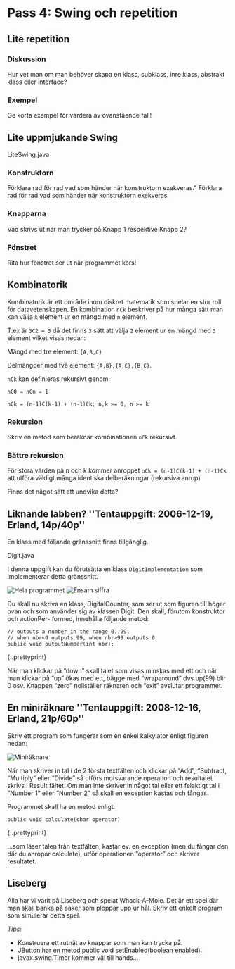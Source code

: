 Pass 4: Swing och repetition
============================

Lite repetition
---------------

### Diskussion

Hur vet man om man behöver skapa en klass, subklass, inre klass, abstrakt klass eller interface? 

### Exempel

Ge korta exempel för vardera av ovanstående fall!

Lite uppmjukande Swing
----------------------

LiteSwing.java
	
### Konstruktorn
    
Förklara rad för rad vad som händer när konstruktorn exekveras." Förklara rad för rad vad som händer när konstruktorn exekveras.
	
### Knapparna
    
Vad skrivs ut när man trycker på Knapp 1 respektive Knapp 2?
	
### Fönstret 

Rita hur fönstret ser ut när programmet körs!
	
Kombinatorik
------------

Kombinatorik är ett område inom diskret matematik som spelar en stor roll för datavetenskapen. En kombination `nCk` beskriver på hur många sätt man kan välja `k` element ur en mängd med `n` element.

T.ex är `3C2 = 3` då det finns `3` sätt att välja `2` element ur en mängd med `3` element vilket visas nedan:
	
Mängd med tre element: `{A,B,C}`

Delmängder med två element: `{A,B},{A,C},{B,C}`.

`nCk` kan definieras rekursivt genom:

`nC0 = nCn = 1`

`nCk = (n-1)C(k-1) + (n-1)Ck, n,k >= 0, n >= k`

### Rekursion

Skriv en metod som beräknar kombinationen `nCk` rekursivt.

### Bättre rekursion
	
För stora värden på n och k kommer anroppet `nCk = (n-1)C(k-1) + (n-1)Ck` att utföra väldigt många identiska delberäkningar (rekursiva anrop).  

Finns det något sätt att undvika detta?

Liknande labben? ''Tentauppgift: 2006-12-19, Erland, 14p/40p''
--------------------------------------------------------------

En klass med följande gränssnitt finns tillgänglig.

Digit.java

I denna uppgift kan du förutsätta en klass `DigitImplementation` som implementerar detta gränssnitt.

![Hela programmet](/2012/op/erfarna/pass4/tentadigit2.png) ![Ensam siffra](/2012/op/erfarna/pass4/tentadigit.png) 

Du skall nu skriva en klass, DigitalCounter, som ser ut som figuren till höger ovan och som använder sig av klassen Digit. Den skall, förutom konstruktor och actionPer- formed, innehålla följande metod:

    // outputs a number in the range 0..99.
    // when nbr<0 outputs 99, when nbr>99 outputs 0
    public void outputNumber(int nbr);
{:.prettyprint}

När man klickar på “down” skall talet som visas minskas med ett och när man klickar på “up” ökas med ett, bägge med “wraparound” dvs up(99) blir 0 osv. Knappen “zero” nollställer räknaren och “exit” avslutar programmet.

En miniräknare ''Tentauppgift: 2008-12-16, Erland, 21p/60p''
--------------

Skriv ett program som fungerar som en enkel kalkylator enligt figuren nedan:

![Miniräknare](/2012/op/erfarna/pass4/tentacounter.png)

När man skriver in tal i de 2 första textfälten och klickar på “Add”, “Subtract, “Multiply” eller “Divide” så utförs motsvarande operation och resultatet skrivs i Result fältet. Om man inte skriver in något tal eller ett felaktigt tal i ”Number 1” eller ”Number 2” så skall en exception kastas och fångas. 

Programmet skall ha en metod enligt:

    public void calculate(char operator) 
{:.prettyprint}
    
...som läser talen från textfälten, kastar ev. en exception (men du fångar den där du anropar calculate), utför operationen ”operator” och skriver resultatet.

Liseberg
--------

Alla har vi varit på Liseberg och spelat Whack-A-Mole. Det är ett spel där man skall banka på saker som ploppar upp ur hål. Skriv ett enkelt program som simulerar detta spel.

*Tips:*

+ Konstruera ett rutnät av knappar som man kan trycka på.
+ JButton har en metod public void setEnabled(boolean enabled).
+ javax.swing.Timer kommer väl till hands...
